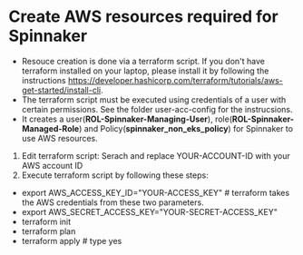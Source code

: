 # Create AWS resources required for Spinnaker

- Resouce creation is done via a terraform script. If you don't have terraform installed on your laptop, please install it by following the instructions https://developer.hashicorp.com/terraform/tutorials/aws-get-started/install-cli.
- The terraform script must be executed using credentials of a user with certain permissions. See the folder user-acc-config for the instrucsions.
- It creates a user(**ROL-Spinnaker-Managing-User**), role(**ROL-Spinnaker-Managed-Role**) and Policy(**spinnaker_non_eks_policy**) for Spinnaker to use AWS resources. 

1. Edit terraform script: Serach and replace YOUR-ACCOUNT-ID with your AWS account ID
2. Execute terraform script by following these steps:
- export AWS_ACCESS_KEY_ID="YOUR-ACCESS_KEY"  # terraform takes the AWS credentials from these two parameters.
- export AWS_SECRET_ACCESS_KEY="YOUR-SECRET-ACCESS_KEY"
- terraform init
- terraform plan
- terraform apply # type yes
